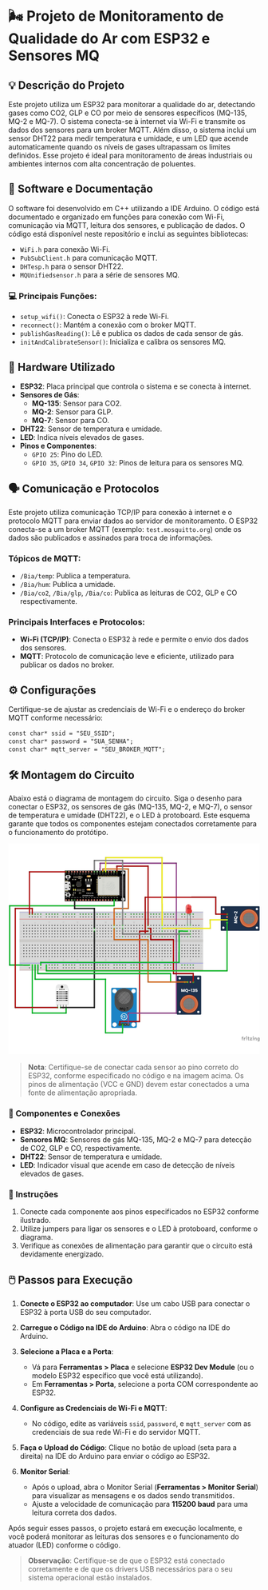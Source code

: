 # :wind_face: Projeto de Monitoramento de Qualidade do Ar com ESP32 e Sensores MQ

## :bulb: Descrição do Projeto
Este projeto utiliza um ESP32 para monitorar a qualidade do ar, detectando gases como CO2, GLP e CO por meio de sensores específicos (MQ-135, MQ-2 e MQ-7). O sistema conecta-se à internet via Wi-Fi e transmite os dados dos sensores para um broker MQTT. Além disso, o sistema inclui um sensor DHT22 para medir temperatura e umidade, e um LED que acende automaticamente quando os níveis de gases ultrapassam os limites definidos. Esse projeto é ideal para monitoramento de áreas industriais ou ambientes internos com alta concentração de poluentes.

## :memo: Software e Documentação
O software foi desenvolvido em C++ utilizando a IDE Arduino. O código está documentado e organizado em funções para conexão com Wi-Fi, comunicação via MQTT, leitura dos sensores, e publicação de dados. O código está disponível neste repositório e inclui as seguintes bibliotecas:
- `WiFi.h` para conexão Wi-Fi.
- `PubSubClient.h` para comunicação MQTT.
- `DHTesp.h` para o sensor DHT22.
- `MQUnifiedsensor.h` para a série de sensores MQ.

### :computer: Principais Funções:
- `setup_wifi()`: Conecta o ESP32 à rede Wi-Fi.
- `reconnect()`: Mantém a conexão com o broker MQTT.
- `publishGasReading()`: Lê e publica os dados de cada sensor de gás.
- `initAndCalibrateSensor()`: Inicializa e calibra os sensores MQ.

## :electric_plug: Hardware Utilizado
- **ESP32**: Placa principal que controla o sistema e se conecta à internet.
- **Sensores de Gás**:
  - **MQ-135**: Sensor para CO2.
  - **MQ-2**: Sensor para GLP.
  - **MQ-7**: Sensor para CO.
- **DHT22**: Sensor de temperatura e umidade.
- **LED**: Indica níveis elevados de gases.
- **Pinos e Componentes**:
  - `GPIO 25`: Pino do LED.
  - `GPIO 35`, `GPIO 34`, `GPIO 32`: Pinos de leitura para os sensores MQ.

## :speaking_head: Comunicação e Protocolos
Este projeto utiliza comunicação TCP/IP para conexão à internet e o protocolo MQTT para enviar dados ao servidor de monitoramento. O ESP32 conecta-se a um broker MQTT (exemplo: `test.mosquitto.org`) onde os dados são publicados e assinados para troca de informações.

### Tópicos de MQTT:
- `/Bia/temp`: Publica a temperatura.
- `/Bia/hum`: Publica a umidade.
- `/Bia/co2`, `/Bia/glp`, `/Bia/co`: Publica as leituras de CO2, GLP e CO respectivamente.

### Principais Interfaces e Protocolos:
- **Wi-Fi (TCP/IP)**: Conecta o ESP32 à rede e permite o envio dos dados dos sensores.
- **MQTT**: Protocolo de comunicação leve e eficiente, utilizado para publicar os dados no broker.

## :gear: Configurações
Certifique-se de ajustar as credenciais de Wi-Fi e o endereço do broker MQTT conforme necessário:
```
const char* ssid = "SEU_SSID";
const char* password = "SUA_SENHA";
const char* mqtt_server = "SEU_BROKER_MQTT";
```

## :hammer_and_wrench: Montagem do Circuito

Abaixo está o diagrama de montagem do circuito. Siga o desenho para conectar o ESP32, os sensores de gás (MQ-135, MQ-2, e MQ-7), o sensor de temperatura e umidade (DHT22), e o LED à protoboard. Este esquema garante que todos os componentes estejam conectados corretamente para o funcionamento do protótipo.

![Diagrama de Montagem do Circuito](diagrama.png)

> **Nota**: Certifique-se de conectar cada sensor ao pino correto do ESP32, conforme especificado no código e na imagem acima. Os pinos de alimentação (VCC e GND) devem estar conectados a uma fonte de alimentação apropriada.

### :robot: Componentes e Conexões
- **ESP32**: Microcontrolador principal.
- **Sensores MQ**: Sensores de gás MQ-135, MQ-2 e MQ-7 para detecção de CO2, GLP e CO, respectivamente.
- **DHT22**: Sensor de temperatura e umidade.
- **LED**: Indicador visual que acende em caso de detecção de níveis elevados de gases.

### :scroll: Instruções
1. Conecte cada componente aos pinos especificados no ESP32 conforme ilustrado.
2. Utilize jumpers para ligar os sensores e o LED à protoboard, conforme o diagrama.
3. Verifique as conexões de alimentação para garantir que o circuito está devidamente energizado.

## :computer_mouse: Passos para Execução

1. **Conecte o ESP32 ao computador**: Use um cabo USB para conectar o ESP32 à porta USB do seu computador.

2. **Carregue o Código na IDE do Arduino**: Abra o código na IDE do Arduino.

3. **Selecione a Placa e a Porta**:
   - Vá para **Ferramentas > Placa** e selecione **ESP32 Dev Module** (ou o modelo ESP32 específico que você está utilizando).
   - Em **Ferramentas > Porta**, selecione a porta COM correspondente ao ESP32.

4. **Configure as Credenciais de Wi-Fi e MQTT**:
   - No código, edite as variáveis `ssid`, `password`, e `mqtt_server` com as credenciais de sua rede Wi-Fi e do servidor MQTT.

5. **Faça o Upload do Código**: Clique no botão de upload (seta para a direita) na IDE do Arduino para enviar o código ao ESP32.

6. **Monitor Serial**:
   - Após o upload, abra o Monitor Serial (**Ferramentas > Monitor Serial**) para visualizar as mensagens e os dados sendo transmitidos.
   - Ajuste a velocidade de comunicação para **115200 baud** para uma leitura correta dos dados.

Após seguir esses passos, o projeto estará em execução localmente, e você poderá monitorar as leituras dos sensores e o funcionamento do atuador (LED) conforme o código.

> **Observação**: Certifique-se de que o ESP32 está conectado corretamente e de que os drivers USB necessários para o seu sistema operacional estão instalados.


